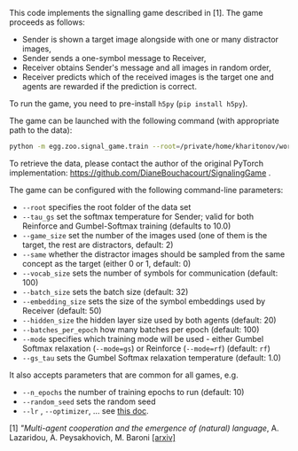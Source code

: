 This code implements the signalling game described in [1]. The game proceeds as follows:
 * Sender is shown a target image alongside with one or many distractor images,
 * Sender sends a one-symbol message to Receiver,
 * Receiver obtains Sender's message and all images in random order,
 * Receiver predicts which of the received images is the target one and agents are rewarded if the prediction is correct.

To run the game, you need to pre-install `h5py` (`pip install h5py`).


The game can be launched with the following command (with appropriate path to the data):
```bash
python -m egg.zoo.signal_game.train --root=/private/home/kharitonov/work/egg/data/concepts/
```

To retrieve the data, please contact the author of the original PyTorch implementation:
https://github.com/DianeBouchacourt/SignalingGame .

The game can be configured with the following command-line parameters:
 * `--root` specifies the root folder of the data set
 * `--tau_gs` set the softmax temperature for Sender; valid for both Reinforce and Gumbel-Softmax training
        (defaults to 10.0)
 * `--game_size` set the number of the images used (one of them is the target, the rest are distractors, default: 2)
 * `--same` whether the distractor images should be sampled from the same concept as the target (either 0 or 1, default: 0)
 * `--vocab_size` sets the number of symbols for communication (default: 100)
 * `--batch_size` sets the batch size (default: 32)
 * `--embedding_size` sets the size of the symbol embeddings used by Receiver (default: 50)
 * `--hidden_size` the hidden layer size used by both agents (default: 20)
 * `--batches_per_epoch` how many batches per epoch (default: 100)
 * `--mode` specifies which training mode will be used - either Gumbel Softmax relaxation (`--mode=gs`) or Reinforce 
 (`--mode=rf`) (default: `rf`)
 * `--gs_tau` sets the Gumbel Softmax relaxation temperature (default: 1.0)
 
 It also accepts parameters that are common for all games, e.g.
 * `--n_epochs` the number of training epochs to run (default: 10)
 * `--random_seed` sets the random seed
 * `--lr` , `--optimizer`, ...
 see [this doc](https://github.com/facebookresearch/EGG/blob/master/docs/CL.md).

 
 
[1] *"Multi-agent cooperation and the emergence of (natural) language*, A. Lazaridou, A. Peysakhovich, M. Baroni 
[[arxiv]](https://arxiv.org/abs/1612.07182)
 
